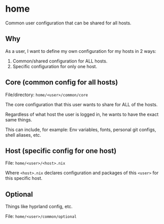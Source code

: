 # home

Common user configuration that can be shared for all hosts.

## Why

As a user, I want to define my own configuration for my hosts in 2 ways:

1. Common/shared configuration for ALL hosts.
2. Specific configuration for only one host.

## Core (common config for all hosts)

File/directory: `home/<user>/common/core`

The core configuration that this user wants to share for ALL of the hosts.

Regardless of what host the user is logged in, he wants to have the exact same things.

This can include, for example: Env variables, fonts, personal git configs, shell aliases, etc.

## Host (specific config for one host)

File: `home/<user>/<host>.nix`

Where `<host>.nix` declares configuration and packages of this `<user>` for this specific host.

## Optional

Things like hyprland config, etc.

File: `home/<user>/common/optional`
